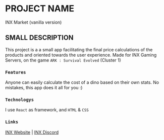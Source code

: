 # PROJECT NAME

INX Market (vanilla version) 

## SMALL DESCRIPTION

This project is a a small app facilitating the final price calculations of the products and oriented towards the user experience.
Made for INX Gaming Servers, on the game `ARK : Survival Evolved` (Cluster 1)

### `Features`

Anyone can easily calculate the cost of a dino based on their own stats.
No mistakes, this app does it all for you :)

### `Technologys`

I use `React` as framework, and `HTML` & `CSS`

### `Links`

[INX Website](https://inxserv.fr/) | 
[INX Discord](https://discord.gg/9Fs6Qhx)